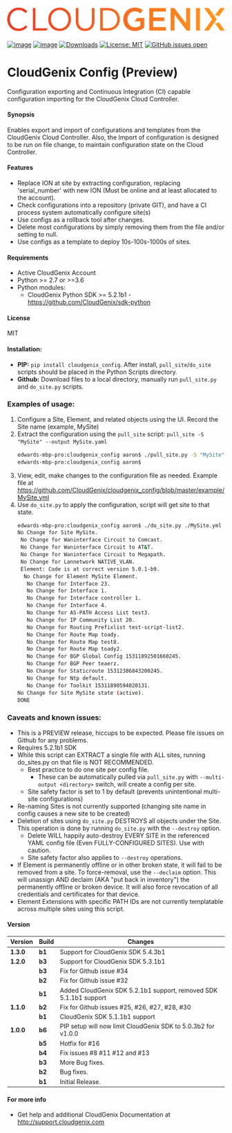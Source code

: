 
[![CloudGenix Logo](https://raw.githubusercontent.com/CloudGenix/sdk-python/master/docs/CloudGenix_Logo.png)](https://www.cloudgenix.com)

[![image](https://img.shields.io/pypi/v/cloudgenix_config.svg)](https://pypi.org/project/cloudgenix_config/)
[![image](https://img.shields.io/pypi/pyversions/cloudgenix_config.svg)](https://pypi.org/project/cloudgenix_config/)
[![Downloads](https://pepy.tech/badge/cloudgenix-config)](https://pepy.tech/project/cloudgenix-config)
[![License: MIT](https://img.shields.io/pypi/l/cloudgenix_config.svg?color=brightgreen)](https://pypi.org/project/cloudgenix_config/)
[![GitHub issues open](https://img.shields.io/github/issues/CloudGenix/cloudgenix_config.svg)](https://github.com/CloudGenix/cloudgenix_config/issues)
# CloudGenix Config (Preview)
Configuration exporting and Continuous Integration (CI) capable configuration importing for the CloudGenix Cloud Controller.

#### Synopsis
Enables export and import of configurations and templates from the CloudGenix Cloud Controller. Also, the Import of 
configuration is designed to be run on file change, to maintain configuration state on the Cloud Controller.

#### Features
 - Replace ION at site by extracting configuration, replacing 'serial_number' with new ION (Must be online and at least allocated to the account).
 - Check configurations into a repository (private GIT), and have a CI process system automatically configure site(s)
 - Use configs as a rollback tool after changes.
 - Delete most configurations by simply removing them from the file and/or setting to null.
 - Use configs as a template to deploy 10s-100s-1000s of sites.

#### Requirements
* Active CloudGenix Account
* Python >= 2.7 or >=3.6
* Python modules:
    * CloudGenix Python SDK >= 5.2.1b1 - <https://github.com/CloudGenix/sdk-python>

#### License
MIT

#### Installation:
 - **PIP:** `pip install cloudgenix_config`. After install, `pull_site`/`do_site` scripts should be placed in the Python
 Scripts directory. 
 - **Github:** Download files to a local directory, manually run `pull_site.py` and `do_site.py` scripts. 

### Examples of usage:
 1. Configure a Site, Element, and related objects using the UI. Record the Site name (example, MySite)
 2. Extract the configuration using the `pull_site` script: `pull_site -S "MySite" --output MySite.yaml`
    ```bash
    edwards-mbp-pro:cloudgenix_config aaron$ ./pull_site.py -S "MySite" --output MySite.yml 
    edwards-mbp-pro:cloudgenix_config aaron$ 
    ```
 3. View, edit, make changes to the configuration file as needed. Example file at <https://github.com/CloudGenix/cloudgenix_config/blob/master/example/MySite.yml>
 4. Use `do_site.py` to apply the configuration, script will get site to that state.
    ```bash
    edwards-mbp-pro:cloudgenix_config aaron$ ./do_site.py ./MySite.yml
    No Change for Site MySite.
     No Change for Waninterface Circuit to Comcast.
     No Change for Waninterface Circuit to AT&T.
     No Change for Waninterface Circuit to Megapath.
     No Change for Lannetwork NATIVE_VLAN.
     Element: Code is at correct version 5.0.1-b9.
      No Change for Element MySite Element.
       No Change for Interface 23.
       No Change for Interface 1.
       No Change for Interface controller 1.
       No Change for Interface 4.
       No Change for AS-PATH Access List test3.
       No Change for IP Community List 20.
       No Change for Routing Prefixlist test-script-list2.
       No Change for Route Map toady.
       No Change for Route Map test8.
       No Change for Route Map toady2.
       No Change for BGP Global Config 15311892501660245.
       No Change for BGP Peer teaerz.
       No Change for Staticroute 15312386843200245.
       No Change for Ntp default.
       No Change for Toolkit 15311890594020131.
    No Change for Site MySite state (active).
    DONE
    ```
 
### Caveats and known issues:
 - This is a PREVIEW release, hiccups to be expected. Please file issues on Github for any problems.
 - Requires 5.2.1b1 SDK
 - While this script can EXTRACT a single file with ALL sites, running do_sites.py on that file is NOT RECOMMENDED.
   - Best practice to do one site per config file.
     - These can be automatically pulled via `pull_site.py` with `--multi-output <directory>` switch, will create a config per site.
   - Site safety factor is set to 1 by default (prevents unintentional multi-site configurations)
 - Re-naming Sites is not currently supported (changing site name in config causes a new site to be created)
 - Deletion of sites using `do_site.py` DESTROYS all objects under the Site. This operation is done by running `do_site.py` with the `--destroy` option.
   - Delete WILL happily auto-destroy EVERY SITE in the referenced YAML config file (Even FULLY-CONFIGURED SITES). Use with caution.
   - Site safety factor also applies to `--destroy` operations.
 - If Element is permanently offline or in other broken state, it will fail to be removed from a site. To force-removal, 
 use the `--declaim` option. This will unassign AND declaim (AKA "put back in inventory") the permanently offline or broken device. 
 It will also force revocation of all credentials and certificates for that device.
 - Element Extensions with specific PATH IDs are not currently templatable across multiple sites using this script.

#### Version
| Version | Build | Changes |
| ------- | ----- | ------- |
| **1.3.0** | **b1** | Support for CloudGenix SDK 5.4.3b1|
| **1.2.0** | **b3** | Support for CloudGenix SDK 5.3.1b1|
|           | **b3** | Fix for Github issue #34|
|           | **b2** | Fix for Github issue #32|
|           | **b1** | Added CloudGenix SDK 5.2.1b1 support, removed SDK 5.1.1b1 support|
| **1.1.0** | **b2** | Fix for Github issues #25, #26, #27, #28, #30|
|           | **b1** | CloudGenix SDK 5.1.1b1 support|
| **1.0.0** | **b6** | PIP setup will now limit CloudGenix SDK to 5.0.3b2 for v1.0.0|
|           | **b5** | Hotfix for #16 |
|           | **b4** | Fix issues #8 #11 #12 and #13 |
|           | **b3** | More Bug fixes. |
|           | **b2** | Bug fixes. |
|           | **b1** | Initial Release. |


#### For more info
 * Get help and additional CloudGenix Documentation at <http://support.cloudgenix.com>